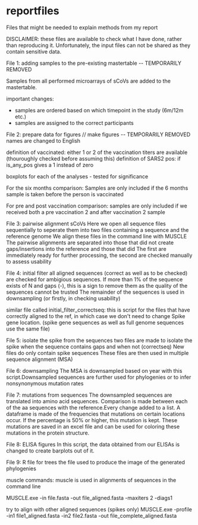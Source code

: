 # reportfiles
Files that might be needed to explain methods from my report

DISCLAIMER: these files are available to check what I have done, rather than reproducing it. Unfortunately, the input files can not be shared as they contain sensitive data.


File 1: adding samples to the pre-existing mastertable --  TEMPORARILY REMOVED

Samples from all performed microarrays of sCoVs are added to the mastertable.

important changes:
- samples are ordered based on which timepoint in the study (6m/12m etc.)
- samples are assigned to the correct participants


File 2: prepare data for figures // make figures -- TEMPORARILY REMOVED
names are changed to English

definition of vaccinated: either 1 or 2 of the vaccination titers are available (thouroughly checked before assuming this)
definition of SARS2 pos: if is_any_pos gives a 1 instead of zero

boxplots for each of the analyses - tested for significance

For the six months comparison: Samples are only included if the 6 months sample is taken before the person is vaccinated

For pre and post vaccination comparison: samples are only included if we received both a pre vaccination 2 and after vaccination 2 sample


File 3: pairwise alignment sCoVs
Here we open all sequence files sequentially to seperate them into two files containing a sequence and the reference genome
We align these files in the command line with MUSCLE 
The pairwise alignments are separated into those that did not create gaps/insertions into the reference and those that did
The first are immediately ready for further processing, the second are checked manually to assess usability 


File 4: initial filter
all aligned sequences (correct as well as to be checked) are checked for ambigious sequences. 
If more than 1% of the sequence exists of N and gaps (-), this is a sign to remove them as the quality of the sequences cannot be trusted
The remainder of the sequences is used in downsampling (or firstly, in checking usability)

similar file called initial_filter_correctseq:
this is script for the files that have correctly aligned to the ref, in which case we don't need to change Spike gene location. 
(spike gene sequences as well as full genome sequences use the same file)


File 5: isolate the spike from the sequences
two files are made to isolate the spike when the sequence contains gaps and when not (correctseq)
New files do only contain spike sequences 
These files are then used in multiple sequence alignment (MSA)

File 6: downsampling
The MSA is downsampled based on year with this script.Downsampled sequences are further used for phylogenies or to infer nonsynonymous mutation rates

File 7: mutations from sequences
The downsampled sequences are translated into amino acid sequences. Comparison is made between each of the aa sequences with the reference.Every change added to a list. 
A dataframe is made of the frequencies that mutations on certain locations occur. If the percentage is 50% or higher, this mutation is kept.
These mutations are saved in an excel file and can be used for coloring these mutations in the protein structure. 

File 8: ELISA figures
In this script, the data obtained from our ELISAs is changed to create barplots out of it.


File 9: R file for trees
the file used to produce the image of the generated phylogenies




muscle commands:
muscle is used in alignments of sequences in the command line

MUSCLE.exe -in file.fasta -out file_aligned.fasta -maxiters 2 -diags1


try to align with other aligned sequences (spikes only)
MUSCLE.exe -profile -in1 file1_aligned.fasta -in2 file2.fasta -out file_complete_aligned.fasta
